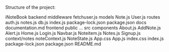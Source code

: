 Structure of the project:

iNoteBook
    backend
        middleware
            fetchuser.js
        models
            Note.js
            User.js
        routes
            auth.js
            notes.js
        db.js
        index.js
        package-lock.json
        package.json
    docs
        documentation.md
    frontend
        public
            ...
        src
            components
                About.js
                AddNote.js
                Alert.js
                Home.js
                Login.js
                Navbar.js
                Noteitem.js
                Notes.js
                Signup.js
            context/notes
                noteContext.js
                NoteState.js
            App.css
            App.js
            index.css
            index.js
        package-lock.json
        package.json
    README.md 

